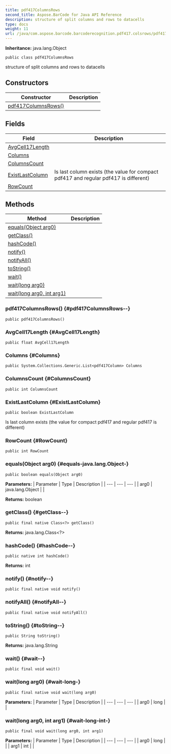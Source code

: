 ```yaml
---
title: pdf417ColumnsRows
second_title: Aspose.BarCode for Java API Reference
description: structure of split columns and rows to datacells
type: docs
weight: 11
url: /java/com.aspose.barcode.barcoderecognition.pdf417.colsrows/pdf417columnsrows/
---
```

**Inheritance:**
java.lang.Object
```
public class pdf417ColumnsRows
```

structure of split columns and rows to datacells
## Constructors

| Constructor | Description |
| --- | --- |
| [pdf417ColumnsRows()](#pdf417ColumnsRows--) |  |
## Fields

| Field | Description |
| --- | --- |
| [AvgCell17Length](#AvgCell17Length) |  |
| [Columns](#Columns) |  |
| [ColumnsCount](#ColumnsCount) |  |
| [ExistLastColumn](#ExistLastColumn) | Is last column exists (the value for compact pdf417 and regular pdf417 is different) |
| [RowCount](#RowCount) |  |
## Methods

| Method | Description |
| --- | --- |
| [equals(Object arg0)](#equals-java.lang.Object-) |  |
| [getClass()](#getClass--) |  |
| [hashCode()](#hashCode--) |  |
| [notify()](#notify--) |  |
| [notifyAll()](#notifyAll--) |  |
| [toString()](#toString--) |  |
| [wait()](#wait--) |  |
| [wait(long arg0)](#wait-long-) |  |
| [wait(long arg0, int arg1)](#wait-long-int-) |  |
### pdf417ColumnsRows() {#pdf417ColumnsRows--}
```
public pdf417ColumnsRows()
```


### AvgCell17Length {#AvgCell17Length}
```
public float AvgCell17Length
```


### Columns {#Columns}
```
public System.Collections.Generic.List<pdf417Column> Columns
```


### ColumnsCount {#ColumnsCount}
```
public int ColumnsCount
```


### ExistLastColumn {#ExistLastColumn}
```
public boolean ExistLastColumn
```


Is last column exists (the value for compact pdf417 and regular pdf417 is different)

### RowCount {#RowCount}
```
public int RowCount
```


### equals(Object arg0) {#equals-java.lang.Object-}
```
public boolean equals(Object arg0)
```




**Parameters:**
| Parameter | Type | Description |
| --- | --- | --- |
| arg0 | java.lang.Object |  |

**Returns:**
boolean
### getClass() {#getClass--}
```
public final native Class<?> getClass()
```




**Returns:**
java.lang.Class<?>
### hashCode() {#hashCode--}
```
public native int hashCode()
```




**Returns:**
int
### notify() {#notify--}
```
public final native void notify()
```




### notifyAll() {#notifyAll--}
```
public final native void notifyAll()
```




### toString() {#toString--}
```
public String toString()
```




**Returns:**
java.lang.String
### wait() {#wait--}
```
public final void wait()
```




### wait(long arg0) {#wait-long-}
```
public final native void wait(long arg0)
```




**Parameters:**
| Parameter | Type | Description |
| --- | --- | --- |
| arg0 | long |  |

### wait(long arg0, int arg1) {#wait-long-int-}
```
public final void wait(long arg0, int arg1)
```




**Parameters:**
| Parameter | Type | Description |
| --- | --- | --- |
| arg0 | long |  |
| arg1 | int |  |


